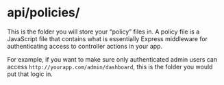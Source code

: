 # api/policies/

This is the folder you will store your &ldquo;policy&rdquo; files in.  A policy file is a JavaScript file that contains what is essentially Express middleware for authenticating access to controller actions in your app.

For example, if you want to make sure only authenticated admin users can access `http://yourapp.com/admin/dashboard`, this is the folder you would put that logic in.

<docmeta name="displayName" value="policies">

